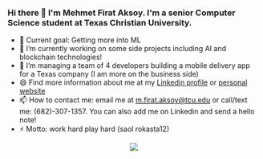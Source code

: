 


### Hi there 👋 I'm Mehmet Firat Aksoy. I'm a senior Computer Science student at Texas Christian University.

- 👯 Current goal: Getting more into ML
- 🔭 I’m currently working on some side projects including AI and blockchain technologies!
- 🌱 I’m managing a team of 4 developers building a mobile delivery app for a Texas company (I am more on the business side)
- 😄 Find more information about me at my [Linkedin profile](https://linkedin.com/in/mfirataksoy) or [personal website](https://mfirataksoy.com)
- 📫 How to contact me: email me at m.firat.aksoy@tcu.edu or call/text me: (682)-307-1357. You can also add me on Linkedin and send a hello note!
- ⚡ Motto: work hard play hard (saol rokasta12) 





<div align="center">
  <img align="center" src="https://github-readme-stats.anuraghazra1.vercel.app/api?username=mfirataksoy&show_icons=true" />
</div>
